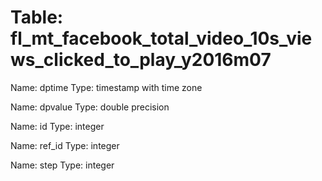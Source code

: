 Table: fl_mt_facebook_total_video_10s_views_clicked_to_play_y2016m07
====================================================================

Name: dptime
Type: timestamp with time zone

Name: dpvalue
Type: double precision

Name: id
Type: integer

Name: ref_id
Type: integer

Name: step
Type: integer

